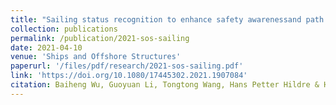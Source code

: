 ```yaml
---
title: "Sailing status recognition to enhance safety awarenessand path routing for a commuter ferry"
collection: publications
permalink: /publication/2021-sos-sailing
date: 2021-04-10
venue: 'Ships and Offshore Structures'
paperurl: '/files/pdf/research/2021-sos-sailing.pdf'
link: 'https://doi.org/10.1080/17445302.2021.1907084'
citation: Baiheng Wu, Guoyuan Li, Tongtong Wang, Hans Petter Hildre & Houxiang Zhang (2021) Sailing status recognition to enhance safety awareness and path routing for a commuter ferry, <i>Ships and Offshore Structures</i>, 16:sup1, 1-12, DOI: 10.1080/17445302.2021.1907084.
---
```

